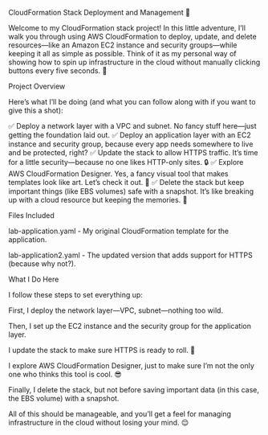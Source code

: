 CloudFormation Stack Deployment and Management 🚀

Welcome to my CloudFormation stack project! In this little adventure, I’ll walk you through using AWS CloudFormation to deploy, update, and delete resources—like an Amazon EC2 instance and security groups—while keeping it all as simple as possible. Think of it as my personal way of showing how to spin up infrastructure in the cloud without manually clicking buttons every five seconds. 🔧

Project Overview

Here’s what I’ll be doing (and what you can follow along with if you want to give this a shot):

✅ Deploy a network layer with a VPC and subnet. No fancy stuff here—just getting the foundation laid out.
✅ Deploy an application layer with an EC2 instance and security group, because every app needs somewhere to live and be protected, right?
✅ Update the stack to allow HTTPS traffic. It’s time for a little security—because no one likes HTTP-only sites. 🔒
✅ Explore AWS CloudFormation Designer. Yes, a fancy visual tool that makes templates look like art. Let’s check it out. 🎨
✅ Delete the stack but keep important things (like EBS volumes) safe with a snapshot. It’s like breaking up with a cloud resource but keeping the memories. 📸


Files Included

lab-application.yaml - My original CloudFormation template for the application.

lab-application2.yaml - The updated version that adds support for HTTPS (because why not?).


What I Do Here

I follow these steps to set everything up:


First, I deploy the network layer—VPC, subnet—nothing too wild.

Then, I set up the EC2 instance and the security group for the application layer.

I update the stack to make sure HTTPS is ready to roll. 🔐

I explore AWS CloudFormation Designer, just to make sure I’m not the only one who thinks this tool is cool. 😎

Finally, I delete the stack, but not before saving important data (in this case, the EBS volume) with a snapshot.







All of this should be manageable, and you’ll get a feel for managing infrastructure in the cloud without losing your mind. 😌
